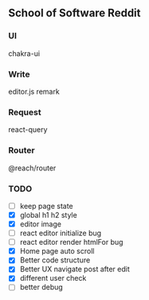 ## School of Software Reddit

### UI

chakra-ui

### Write

editor.js remark

### Request

react-query

### Router

@reach/router

### TODO

- [ ] keep page state
- [x] global h1 h2 style
- [x] editor image
- [ ] react editor initialize bug
- [ ] react editor render htmlFor bug
- [x] Home page auto scroll
- [x] Better code structure
- [x] Better UX navigate post after edit
- [x] different user check
- [ ] better debug
